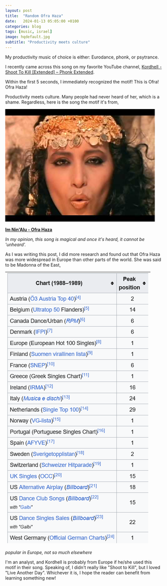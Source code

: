```yaml
---
layout: post
title:  "Random Ofra Haza"
date:   2024-01-13 05:05:00 +0100
categories: blog
tags: [music, israel]
image: hqdefault.jpg
subtitle: "Productivity meets culture"
---
```


My productivity music of choice is either: Eurodance, phonk, or psytrance.

I recently came across this song on my favorite YouTube channel, [Kordhell - Shoot To Kill [Extended] – Phonk Extended](https://www.youtube.com/watch?v=d774nUbG0jY). 

Within the first 5 seconds, I immediately recognized the motif! This is Ofra! Ofra Haza!

Productivity meets culture. Many people had never heard of her, which is a shame. Regardless, here is the song the motif it's from,

![hqdefault.jpg](./hqdefault.jpg)

**[Im Nin'Alu - Ofra Haza](https://www.youtube.com/watch?v=ZRnzTTYk7_Q)**

*In my opinion, this song is magical and once it's heard, it cannot be 'unheard'.*

As I was writing this post, I did more research and found out that Ofra Haza was more widespread in Europe than other parts of the world. She was said to be Madonna of the East,

![Wiki](./Wiki.png) | 
---- | 
*popular in Europe, not so much elsewhere*

I'm an analyst, and Kordhell is probably from Europe if he/she used this motif in their song. Speaking of, I didn't really like "Shoot to Kill", but I loved "Live Another Day". Whichever it is, I hope the reader can benefit from learning something new! 
